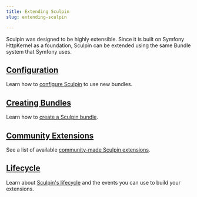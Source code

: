 ```yaml
---
title: Extending Sculpin
slug: extending-sculpin

---
```


Sculpin was designed to be highly extensible. Since it is built on Symfony
HttpKernel as a foundation, Sculpin can be extended using the same Bundle system
that Symfony uses.

## [Configuration][1]

Learn how to [configure Sculpin][1] to use new bundles.

## [Creating Bundles][2]

Learn how to [create a Sculpin bundle][2].

## [Community Extensions][4]

See a list of available [community-made Sculpin extensions][4].

## [Lifecycle][3]

Learn about [Sculpin's lifecycle][3] and the events you can use to build your
extensions.

[1]: {{site.url}}/documentation/extending-sculpin/configuration/
[2]: {{site.url}}/documentation/extending-sculpin/creating-bundles/
[3]: {{site.url}}/documentation/extending-sculpin/lifecycle/
[4]: {{site.url}}/documentation/extending-sculpin/community-extensions/
